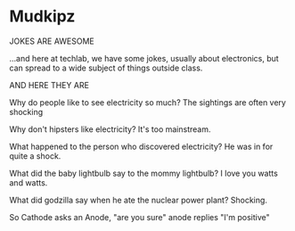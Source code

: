 Mudkipz
=======

JOKES ARE AWESOME

...and here at techlab, we have some jokes, usually about electronics, but can spread to a wide subject of things outside class.


AND HERE THEY ARE


Why do people like to see electricity so much?
  The sightings are often very shocking

Why don't hipsters like electricity?
  It's too mainstream.

What happened to the person who discovered electricity?
  He was in for quite a shock.
  
What did the baby lightbulb say to the mommy lightbulb?
  I love you watts and watts.
  
What did godzilla say when he ate the nuclear power plant?
  Shocking.
  
So Cathode asks an Anode, "are you sure" anode replies "I'm positive"
